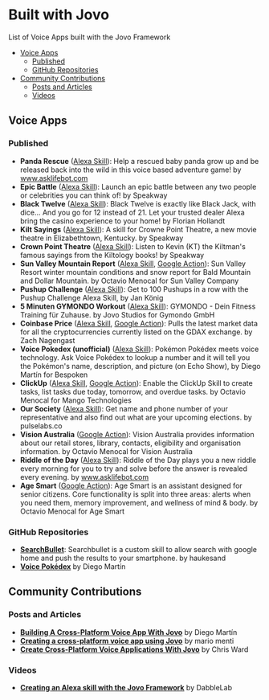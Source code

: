 # Built with Jovo
List of Voice Apps built with the Jovo Framework

* [Voice Apps](#voice-apps)
  * [Published](#published)
  * [GitHub Repositories](#github-repositories)
* [Community Contributions](#community-contributions)
  * [Posts and Articles](#posts-and-articles)
  * [Videos](#videos)

## Voice Apps

### Published

* **Panda Rescue** ([Alexa Skill](https://www.amazon.com/dp/B078LL5ZL3)): Help a rescued baby panda grow up and be released back into the wild in this voice based adventure game! by www.asklifebot.com
* **Epic Battle** ([Alexa Skill](https://www.amazon.com/dp/B076P56PCF)): Launch an epic battle between any two people or celebrities you can think of! by Speakway
* **Black Twelve** ([Alexa Skill](https://www.amazon.com/dp/B0788NRQH3)): Black Twelve is exactly like Black Jack, with dice... And you go for 12 instead of 21. Let your trusted dealer Alexa bring the casino experience to your home! by Florian Hollandt
* **Kilt Sayings** ([Alexa Skill](https://www.amazon.com/dp/B076MLSVW5)): A skill for Crowne Point Theatre, a new movie theatre in Elizabethtown, Kentucky. by Speakway
* **Crown Point Theatre** ([Alexa Skill](https://www.amazon.com/dp/B077SH1N43)): Listen to Kevin (KT) the Kiltman's famous sayings from the Kiltology books! by Speakway
* **Sun Valley Mountain Report** ([Alexa Skill](https://www.amazon.com/dp/B077GB6WVP), [Google Action](https://assistant.google.com/services/a/id/62396494ec955c92/)): Sun Valley Resort winter mountain conditions and snow report for Bald Mountain and Dollar Mountain. by Octavio Menocal for Sun Valley Company
* **Pushup Challenge** ([Alexa Skill](https://www.amazon.com/dp/B075SRPJ47/)): Get to 100 Pushups in a row with the Pushup Challenge Alexa Skill, by Jan König
* **5 Minuten GYMONDO Workout** ([Alexa Skill](https://www.amazon.de/dp/B077TVWFN1)): GYMONDO - Dein Fitness Training für Zuhause. by Jovo Studios for Gymondo GmbH
* **Coinbase Price** ([Alexa Skill](https://www.amazon.com/dp/B078KR7ZCN), [Google Action](https://assistant.google.com/services/a/id/502bf875513caba0?source=web)): Pulls the latest market data for all the cryptocurrencies currently listed on the GDAX exchange. by Zach Nagengast
* **Voice Pokedex (unofficial)** ([Alexa Skill](https://www.amazon.com/dp/B07886H77M)): Pokémon Pokédex meets voice technology. Ask Voice Pokédex to lookup a number and it will tell you the Pokémon's name, description, and picture (on Echo Show), by Diego Martín for Bespoken
* **ClickUp** ([Alexa Skill](https://www.amazon.com/dp/B0795DTYJY), [Google Action](https://assistant.google.com/services/a/uid/000000fc81b2e464?hl=en)): Enable the ClickUp Skill to create tasks, list tasks due today, tomorrow, and overdue tasks. by Octavio Menocal for Mango Technologies
* **Our Society** ([Alexa Skill](https://www.amazon.com/dp/B07B2PCXG3)): Get name and phone number of your representative and also find out what are your upcoming elections. by pulselabs.co
* **Vision Australia** ([Google Action](https://assistant.google.com/services/a/uid/000000625084fc1f?hl=en)): Vision Australia provides information about our retail stores, library, contacts, eligibility and organisation information. by Octavio Menocal for Vision Australia
* **Riddle of the Day** ([Alexa Skill](https://www.amazon.com/dp/B07BBS2XK6)): Riddle of the Day plays you a new riddle every morning for you to try and solve before the answer is revealed every evening. by www.asklifebot.com
* **Age Smart** ([Google Action](https://assistant.google.com/services/a/uid/0000003fbfc88af9?hl=en)): Age Smart is an assistant designed for senior citizens. Core functionality is split into three areas: alerts when you need them, memory improvement, and wellness of mind & body. by Octavio Menocal for Age Smart


### GitHub Repositories
* [**SearchBullet**](https://github.com/haukesand/SearchBullet): Searchbullet is a custom skill to allow search with google home and push the results to your smartphone. by haukesand
* [**Voice Pokédex**](https://github.com/dmarvp/jovoPokedex) by Diego Martín

## Community Contributions

### Posts and Articles
* [**Building A Cross-Platform Voice App With Jovo**](https://bespoken.io/blog/developer-diary-building-a-cross-platform-voice-app-with-jovo/) by Diego Martín
* [**Creating a cross-platform voice app using Jovo**](https://medium.com/@mariomenti/creating-a-cross-platform-voice-app-using-jovo-f9ee373569c) by mario menti
* [**Create Cross-Platform Voice Applications With Jovo**](https://dzone.com/articles/create-cross-platform-voice-applications-with-jovo) by Chris Ward

### Videos
* [**Creating an Alexa skill with the Jovo Framework**](https://www.youtube.com/watch?v=8IQfhX2WJ_I) by DabbleLab
